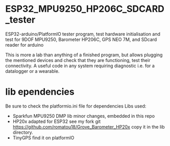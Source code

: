 # ESP32_MPU9250_HP206C_SDCARD_tester
ESP32-arduino/PlatformIO tester program, test hardware initialisation and test for 9DOF MPU9250, Barometer HP206C, GPS NEO 7M, and SDcard reader for arduino

This is more a lab than anything of a finished program, but allows plugging the mentioned devices and check that they are functioning, test their connectivity.
A useful code in any system requiring diagnostic i.e. for a datalogger or a wearable.

# lib ependencies
Be sure to check the platformio.ini file for dependencies
Libs used:
- Sparkfun MPU9250 DMP lib minor changes, embedded in this repo
- HP20x adapted for ESP32 see my fork git  https://github.com/romatou18/Grove_Barometer_HP20x
copy it in the lib directory.
- TinyGPS find it on platformIO
